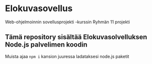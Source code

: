 # Elokuvasovellus
Web-ohjelmoinnin sovellusprojekti -kurssin Ryhmän 11 projekti

## Tämä repository sisältää Elokuvasolvelluksen Node.js palvelimen koodin

Muista ajaa `npm i`  kansion juuressa ladataksesi node.js paketit